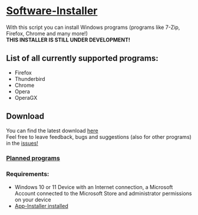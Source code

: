 # [Software-Installer](https://github.com/SanCraftDev/Software-Installer)

With this script you can install Windows programs (programs like 7-Zip, Firefox, Chrome and many more!) <br/> **THIS INSTALLER IS STILL UNDER DEVELOPMENT!**

## List of all currently supported programs:

* Firefox
* Thunderbird
* Chrome
* Opera
* OperaGX

## Download

You can find the latest download [here](https://github.com/SanCraftDev/Software-Installer/releases/latest/download/Installer.bat) <br/> Feel free to leave feedback, bugs and suggestions (also for other programs) in the [issues!](https://github.com/2020Sanoj/Software-Installer/issues)

### [Planned programs](https://github.com/SanCraftDev/Software-Installer/blob/main/planned-software.md)

### Requirements:

* Windows 10 or 11 Device with an Internet connection, a Microsoft Account connected to the Microsoft Store and administrator permissions on your device
* [App-Installer installed](ms-windows-store://pdp/?ProductId=9nblggh4nns1)